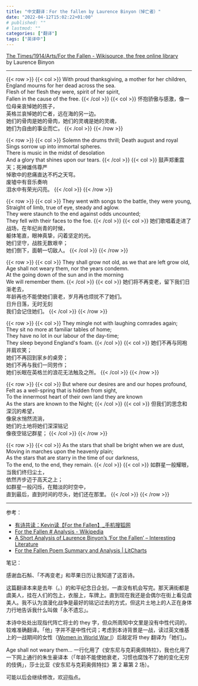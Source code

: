 ```yaml
---
title: "中文翻译：For the fallen by Laurence Binyon（悼亡者）"
date: "2022-04-12T15:02:22+01:00"
# published: ""
# lastmod: ""
categories: ["翻译"]
tags: ["英译中"]
---
```

[The Times/1914/Arts/For the Fallen \- Wikisource, the free online library](https://en.wikisource.org/wiki/The_Times/1914/Arts/For_the_Fallen)  
by Laurence Binyon

---

{{< row >}}
{{< col >}}
With proud thanksgiving, a mother for her children,  
England mourns for her dead across the sea.  
Flesh of her flesh they were, spirit of her spirit,  
Fallen in the cause of the free.
{{< /col >}}
{{< col >}}
怀抱骄傲与感激，像一位母亲哀悼她的孩子，  
英格兰哀悼她的亡者，远在海的另一边。  
她们的骨肉是她的骨肉，她们的灵魂是她的灵魂，  
她们为自由的事业而亡。
{{< /col >}}
{{< /row >}}

{{< row >}}
{{< col >}}
Solemn the drums thrill; Death august and royal  
Sings sorrow up into immortal spheres.  
There is music in the midst of desolation  
And a glory that shines upon our tears.
{{< /col >}}
{{< col >}}
鼓声郑重震天；死神雄伟尊严  
悼歌中的悲痛直达不朽之天穹。  
废墟中有音乐奏响  
泪水中有荣光闪亮。
{{< /col >}}
{{< /row >}}

{{< row >}}
{{< col >}}
They went with songs to the battle, they were young,  
Straight of limb, true of eye, steady and aglow.  
They were staunch to the end against odds uncounted;  
They fell with their faces to the foe.
{{< /col >}}
{{< col >}}
她们歌唱着走进了战场，在年纪尚青的时候，  
躯体笔直，眼神真挚，闪着坚定的光。  
她们坚守，战胜无数艰辛；  
她们倒下，面朝一切敌人。
{{< /col >}}
{{< /row >}}

{{< row >}}
{{< col >}}
They shall grow not old, as we that are left grow old,  
Age shall not weary them, nor the years condemn.  
At the going down of the sun and in the morning  
We will remember them.
{{< /col >}}
{{< col >}}
她们将不再变老，留下我们日渐老去，  
年龄再也不能使她们衰老，岁月再也烦扰不了她们。  
日升日落，无时无刻  
我们会记住她们。
{{< /col >}}
{{< /row >}}

{{< row >}}
{{< col >}}
They mingle not with laughing comrades again;  
They sit no more at familiar tables of home;  
They have no lot in our labour of the day-time;  
They sleep beyond England's foam.
{{< /col >}}
{{< col >}}
她们不再与同袍并肩欢笑；  
她们不再回到家乡的桌旁；  
她们不再与我们一同劳作；  
她们长眠在英格兰的浪花无法触及之所。
{{< /col >}}
{{< /row >}}

{{< row >}}
{{< col >}}
But where our desires are and our hopes profound,  
Felt as a well-spring that is hidden from sight,  
To the innermost heart of their own land they are known  
As the stars are known to the Night;
{{< /col >}}
{{< col >}}
但我们的思念和深沉的希望，  
像泉水悄然流淌，  
她们的土地将她们深深铭记  
像夜空铭记群星；
{{< /col >}}
{{< /row >}}

{{< row >}}
{{< col >}}
As the stars that shall be bright when we are dust,  
Moving in marches upon the heavenly plain;  
As the stars that are starry in the time of our darkness,  
To the end, to the end, they remain.
{{< /col >}}
{{< col >}}
如群星一般耀眼，当我们终归尘土，  
依然齐步迈于高天之上；  
如群星一般闪烁，在黯淡的时空中，  
直到最后，直到时间的尽头，她们还在那里。
{{< /col >}}
{{< /row >}}

---

参考：

<!-- - [战壕小调——电影《他们不再变老》中的诗与歌（一）\_手机搜狐网](https://m.sohu.com/a/356743127_120303278) -->
<!-- - [我的读书日记《献给倒下的将士》by Laurence Binyon](https://www.douban.com/note/734807365/?_i=9774617L_8DjV8) -->
- [有诗共读：Kevin读【For the Fallen】\_手机搜狐网](https://m.sohu.com/a/231992177_632362)
- [For the Fallen # Analysis \- Wikipedia](https://en.wikipedia.org/wiki/For_the_Fallen#Analysis)
- [A Short Analysis of Laurence Binyon’s ‘For the Fallen’ – Interesting Literature](https://interestingliterature.com/2015/10/a-short-analysis-of-laurence-binyons-for-the-fallen/)
- [For the Fallen Poem Summary and Analysis \| LitCharts](https://www.litcharts.com/poetry/laurence-binyon/for-the-fallen)

笔记：

感谢血石斛、「不再变老」和苹果日历让我知道了这首诗。

这篇翻译本来是去年（。）的和平纪念日企划，一直没有机会写完。那天满街都是虞美人，挂在人们的包上，衣服上，车牌上。直到现在我还是会偶尔在街上看见虞美人。我不认为浪漫化战争是最好的铭记过去的方式，但这片土地上的人正在身体力行地告诉我什么叫做「永不遗忘」。

本诗中处处出现指代阵亡将士的 they 字，但众所周知中文里是没有中性代词的，较难准确翻译。「他」字并不是中性代词；考虑到本诗背景是一战，<!-- 将 they 译为 他们似乎在忽视女性在此期间所做的一切（ -->读过英文维基上的一战期间的女性（[Women in World War I](https://en.wikipedia.org/wiki/Women_in_World_War_I)<!-- ，留意 Reasons for participation 一节 -->）后敲定将 they 翻译为「她们」。

Age shall not weary them… 一行化用了《安东尼与克莉奥佩特拉》，我也化用了一下网上通行的朱生豪译本（「年龄不能使她衰老，习惯也腐蚀不了她的变化无穷的伎俩」，莎士比亚《安东尼与克莉奥佩特拉》第 2 幕第 2 场）。

可能以后会继续修改，欢迎指点。

